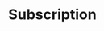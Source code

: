 ---
title: Subscription
description: Trigger for a Ko-Fi Subscription
version: 0.1.8
variables:
  - name: messageId
    type: string
    description: Kofi's internal identifier
  - name: timestamp
    type: DateTime
    description: The timestamp of the event
    value: 8/4/2023 10:56:06 AM
  - name: from
    type: string
    description: The username from who triggered the event
    value: KoFiUser123
  - name: isPublic
    type: boolean
    description: Is the message shared publicly?
    value: True
  - name: message
    type: string
    description: The message the user left
    value: My Ko-Fi message
  - name: amount
    type: number
    description: The subscription amount
    value: 10
  - name: currency
    type: string
    description: The currency of the subscription
    value: EUR
  - name: tier
    type: number
    description: The tier of the subscription
    value: 3
---